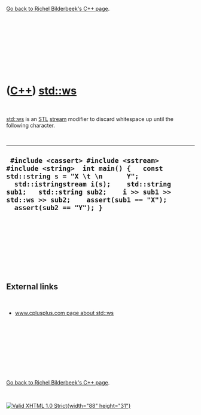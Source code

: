 

[Go back to Richel Bilderbeek's C++ page](Cpp.htm).

 

 

 

 

 

([C++](Cpp.htm)) [std::ws](CppWs.htm)
=====================================

 

[std::ws](CppWs.htm) is an [STL](CppStl.htm) [stream](CppStream.htm)
modifier to discard whitespace up until the following character.

 

  --------------------------------------------------------------------------------------------------------------------------------------------------------------------------------------------------------------------------------------------------------------------------
  ` #include <cassert> #include <sstream> #include <string>  int main() {   const std::string s = "X \t \n      Y";   std::istringstream i(s);    std::string sub1;   std::string sub2;    i >> sub1 >> std::ws >> sub2;    assert(sub1 == "X");   assert(sub2 == "Y"); }`
  --------------------------------------------------------------------------------------------------------------------------------------------------------------------------------------------------------------------------------------------------------------------------

 

 

 

 

 

External links
--------------

 

-   [www.cplusplus.com page about
    std::ws](http://www.cplusplus.com/reference/iostream/manipulators/ws/)

 

 

 

 

 

[Go back to Richel Bilderbeek's C++ page](Cpp.htm).



 

[![Valid XHTML 1.0 Strict](valid-xhtml10.png){width="88"
height="31"}](http://validator.w3.org/check?uri=referer)
